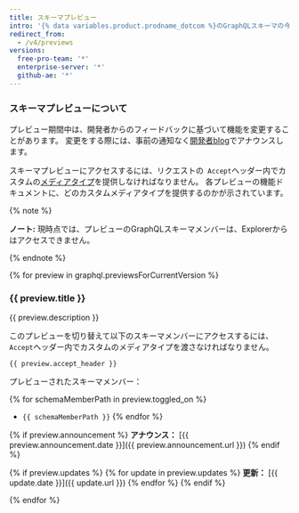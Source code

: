 ```yaml
---
title: スキーマプレビュー
intro: '{% data variables.product.prodname_dotcom %}のGraphQLスキーマの今後の機能や変更を、{% data variables.product.prodname_dotcom %}のGraphQL APIに追加される前にプレビューできます。'
redirect_from:
  - /v4/previews
versions:
  free-pro-team: '*'
  enterprise-server: '*'
  github-ae: '*'
---
```


### スキーマプレビューについて

プレビュー期間中は、開発者からのフィードバックに基づいて機能を変更することがあります。 変更をする際には、事前の通知なく[開発者blog](https://developer.github.com/changes/)でアナウンスします。

スキーマプレビューにアクセスするには、リクエストの` Accept`ヘッダー内でカスタムの[メディアタイプ](/rest/overview/media-types)を提供しなければなりません。 各プレビューの機能ドキュメントに、どのカスタムメディアタイプを提供するのかが示されています。

{% note %}

**ノート:** 現時点では、プレビューのGraphQLスキーマメンバーは、Explorerからはアクセスできません。

{% endnote %}

{% for preview in graphql.previewsForCurrentVersion %}
### {{ preview.title }}

{{ preview.description }}

このプレビューを切り替えて以下のスキーマメンバーにアクセスするには、`Accept`ヘッダー内でカスタムのメディアタイプを渡さなければなりません。

```
{{ preview.accept_header }}
```

プレビューされたスキーマメンバー：

{% for schemaMemberPath in preview.toggled_on %}
- `{{ schemaMemberPath }}`
{% endfor %}

{% if preview.announcement %}
**アナウンス：** [{{ preview.announcement.date }}]({{ preview.announcement.url }})
{% endif %}

{% if preview.updates %}
{% for update in preview.updates %}
**更新：** [{{ update.date }}]({{ update.url }})
{% endfor %}
{% endif %}

{% endfor %}

